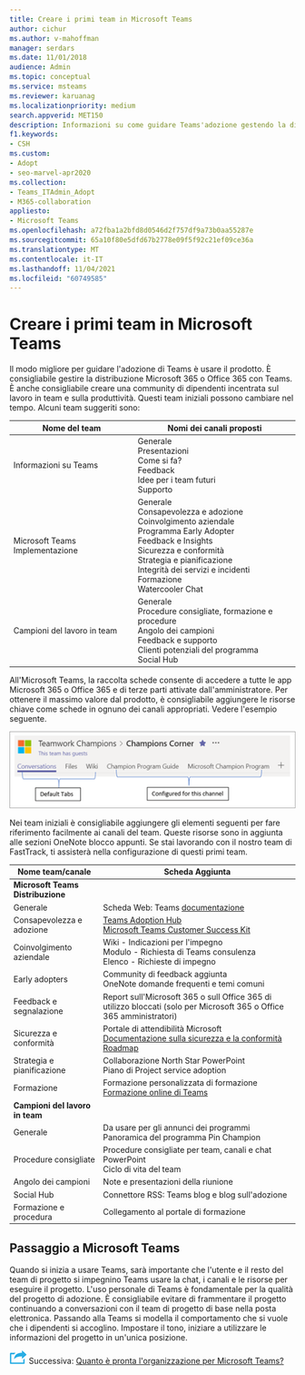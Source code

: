 ```yaml
---
title: Creare i primi team in Microsoft Teams
author: cichur
ms.author: v-mahoffman
manager: serdars
ms.date: 11/01/2018
audience: Admin
ms.topic: conceptual
ms.service: msteams
ms.reviewer: karuanag
ms.localizationpriority: medium
search.appverid: MET150
description: Informazioni su come guidare Teams'adozione gestendo la distribuzione di Microsoft 365 o Office 365 con Teams, incluso come aggiungere le risorse chiave come schede nei canali appropriati.
f1.keywords:
- CSH
ms.custom:
- Adopt
- seo-marvel-apr2020
ms.collection:
- Teams_ITAdmin_Adopt
- M365-collaboration
appliesto:
- Microsoft Teams
ms.openlocfilehash: a72fba1a2bfd8d0546d2f757df9a73b0aa55287e
ms.sourcegitcommit: 65a10f80e5dfd67b2778e09f5f92c21ef09ce36a
ms.translationtype: MT
ms.contentlocale: it-IT
ms.lasthandoff: 11/04/2021
ms.locfileid: "60749585"
---
```

# <a name="create-your-first-teams-in-microsoft-teams"></a>Creare i primi team in Microsoft Teams

Il modo migliore per guidare l'adozione di Teams è usare il prodotto. È consigliabile gestire la distribuzione Microsoft 365 o Office 365 con Teams. È anche consigliabile creare una community di dipendenti incentrata sul lavoro in team e sulla produttività. Questi team iniziali possono cambiare nel tempo. Alcuni team suggeriti sono:

| Nome del team | Nomi dei canali proposti |
| --------- | ---------------------- |
| Informazioni su Teams | Generale</br> Presentazioni</br> Come si fa?</br>Feedback </br> Idee per i team futuri </br> Supporto |
| Microsoft Teams Implementazione | Generale <br/> Consapevolezza e adozione <br/> Coinvolgimento aziendale <br/> Programma Early Adopter <br/> Feedback e Insights <br/> Sicurezza e conformità <br/> Strategia e pianificazione <br/> Integrità dei servizi e incidenti <br/> Formazione <br/> Watercooler Chat |
| Campioni del lavoro in team | Generale <br/> Procedure consigliate, formazione e procedure <br/> Angolo dei campioni <br/> Feedback e supporto <br/> Clienti potenziali del programma <br/> Social Hub |

All'Microsoft Teams, la [](/microsoftteams/platform/concepts/tabs/tabs-overview) raccolta schede consente di accedere a tutte le app Microsoft 365 o Office 365 e di terze parti attivate dall'amministratore. Per ottenere il massimo valore dal prodotto, è consigliabile aggiungere le risorse chiave come schede in ognuno dei canali appropriati. Vedere l'esempio seguente.

![Schermata che mostra le schede predefinite e personalizzate.](media/teams-adoption-tab-example.png)

Nei team iniziali è consigliabile aggiungere gli elementi seguenti per fare riferimento facilmente ai canali del team. Queste risorse sono in aggiunta alle sezioni OneNote blocco appunti. Se stai lavorando con il nostro team di FastTrack, ti assisterà nella configurazione di questi primi team. 

|Nome team/canale | Scheda Aggiunta |
|----------------- | ---------- |
| **Microsoft Teams Distribuzione** ||
| Generale | Scheda Web: Teams [documentazione](./index.yml) |
| Consapevolezza e adozione | [Teams Adoption Hub](https://aka.ms/DriveTeamsAdoption)<br/>[Microsoft Teams Customer Success Kit](https://aka.ms/TeamsCustomerSuccess)|
| Coinvolgimento aziendale | Wiki - Indicazioni per l'impegno<br/>Modulo - Richiesta di Teams consulenza<br/>Elenco - Richieste di impegno |
|Early adopters | Community di feedback aggiunta <br/> OneNote domande frequenti e temi comuni |
| Feedback e segnalazione | Report sull'Microsoft 365 o sull Office 365 di utilizzo bloccati (solo per Microsoft 365 o Office 365 amministratori) |
| Sicurezza e conformità | Portale di attendibilità Microsoft <br/> [Documentazione sulla sicurezza e la conformità](/office365/securitycompliance/index)<br/> [Roadmap](/office365/securitycompliance/security-roadmap) |
| Strategia e pianificazione | Collaborazione North Star PowerPoint <br/> Piano di Project service adoption |
| Formazione | Formazione personalizzata di formazione <br/> [Formazione online di Teams](https://aka.ms/TeamsTraining) |
| **Campioni del lavoro in team**|  |
| Generale | Da usare per gli annunci dei programmi <br/> Panoramica del programma Pin Champion |
| Procedure consigliate | Procedure consigliate per team, canali e chat PowerPoint <br/> Ciclo di vita del team |
| Angolo dei campioni | Note e presentazioni della riunione |
| Social Hub | Connettore RSS: Teams blog e blog sull'adozione |
| Formazione e procedura | Collegamento al portale di formazione |

## <a name="making-the-switch-to-microsoft-teams"></a>Passaggio a Microsoft Teams

Quando si inizia a usare Teams, sarà importante che l'utente e il resto del team di progetto si impegnino Teams usare la chat, i canali e le risorse per eseguire il progetto. L'uso personale di Teams è fondamentale per la qualità del progetto di adozione. È consigliabile evitare di frammentare il progetto continuando a conversazioni con il team di progetto di base nella posta elettronica. Passando alla Teams si modella il comportamento che si vuole che i dipendenti si accoglino. Impostare il tono, iniziare a utilizzare le informazioni del progetto in un'unica posizione.  

![Icona che descrive il passaggio successivo.](media/teams-adoption-next-icon.png) Successiva: [Quanto è pronta l'organizzazione per Microsoft Teams?](teams-adoption-assess-readiness.md)